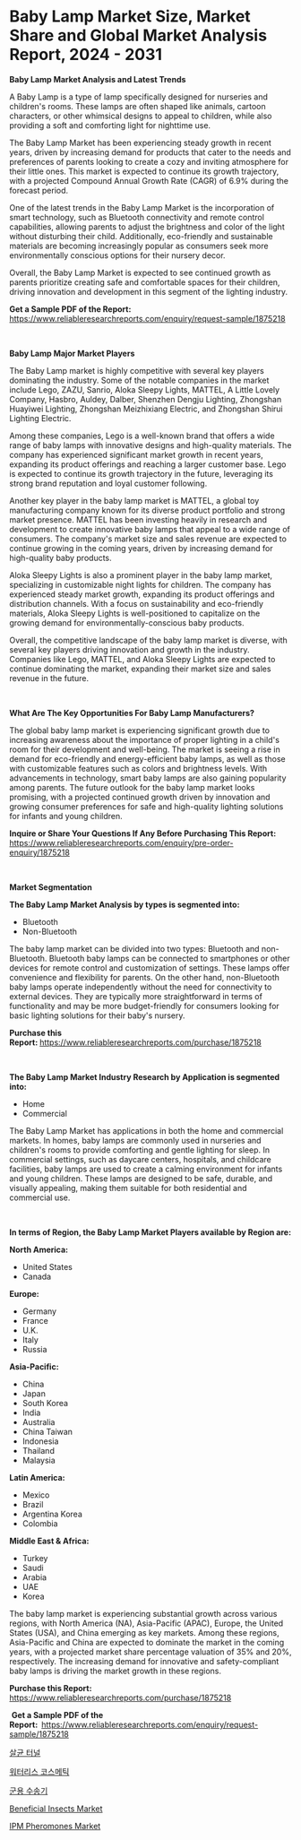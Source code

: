 <p><h1>Baby Lamp Market Size, Market Share and Global Market Analysis Report, 2024 - 2031</h1></p><p><strong>Baby Lamp Market Analysis and Latest Trends</strong></p>
<p><p>A Baby Lamp is a type of lamp specifically designed for nurseries and children's rooms. These lamps are often shaped like animals, cartoon characters, or other whimsical designs to appeal to children, while also providing a soft and comforting light for nighttime use.</p><p>The Baby Lamp Market has been experiencing steady growth in recent years, driven by increasing demand for products that cater to the needs and preferences of parents looking to create a cozy and inviting atmosphere for their little ones. This market is expected to continue its growth trajectory, with a projected Compound Annual Growth Rate (CAGR) of 6.9% during the forecast period.</p><p>One of the latest trends in the Baby Lamp Market is the incorporation of smart technology, such as Bluetooth connectivity and remote control capabilities, allowing parents to adjust the brightness and color of the light without disturbing their child. Additionally, eco-friendly and sustainable materials are becoming increasingly popular as consumers seek more environmentally conscious options for their nursery decor.</p><p>Overall, the Baby Lamp Market is expected to see continued growth as parents prioritize creating safe and comfortable spaces for their children, driving innovation and development in this segment of the lighting industry.</p></p>
<p><strong>Get a Sample PDF of the Report:&nbsp;</strong> <a href="https://www.reliableresearchreports.com/enquiry/request-sample/1875218">https://www.reliableresearchreports.com/enquiry/request-sample/1875218</a></p>
<p>&nbsp;</p>
<p><strong>Baby Lamp Major Market Players</strong></p>
<p><p>The Baby Lamp market is highly competitive with several key players dominating the industry. Some of the notable companies in the market include Lego, ZAZU, Sanrio, Aloka Sleepy Lights, MATTEL, A Little Lovely Company, Hasbro, Auldey, Dalber, Shenzhen Dengju Lighting, Zhongshan Huayiwei Lighting, Zhongshan Meizhixiang Electric, and Zhongshan Shirui Lighting Electric.</p><p>Among these companies, Lego is a well-known brand that offers a wide range of baby lamps with innovative designs and high-quality materials. The company has experienced significant market growth in recent years, expanding its product offerings and reaching a larger customer base. Lego is expected to continue its growth trajectory in the future, leveraging its strong brand reputation and loyal customer following.</p><p>Another key player in the baby lamp market is MATTEL, a global toy manufacturing company known for its diverse product portfolio and strong market presence. MATTEL has been investing heavily in research and development to create innovative baby lamps that appeal to a wide range of consumers. The company's market size and sales revenue are expected to continue growing in the coming years, driven by increasing demand for high-quality baby products.</p><p>Aloka Sleepy Lights is also a prominent player in the baby lamp market, specializing in customizable night lights for children. The company has experienced steady market growth, expanding its product offerings and distribution channels. With a focus on sustainability and eco-friendly materials, Aloka Sleepy Lights is well-positioned to capitalize on the growing demand for environmentally-conscious baby products.</p><p>Overall, the competitive landscape of the baby lamp market is diverse, with several key players driving innovation and growth in the industry. Companies like Lego, MATTEL, and Aloka Sleepy Lights are expected to continue dominating the market, expanding their market size and sales revenue in the future.</p></p>
<p>&nbsp;</p>
<p><strong>What Are The Key Opportunities For Baby Lamp Manufacturers?</strong></p>
<p><p>The global baby lamp market is experiencing significant growth due to increasing awareness about the importance of proper lighting in a child's room for their development and well-being. The market is seeing a rise in demand for eco-friendly and energy-efficient baby lamps, as well as those with customizable features such as colors and brightness levels. With advancements in technology, smart baby lamps are also gaining popularity among parents. The future outlook for the baby lamp market looks promising, with a projected continued growth driven by innovation and growing consumer preferences for safe and high-quality lighting solutions for infants and young children.</p></p>
<p><strong>Inquire or Share Your Questions If Any Before Purchasing This Report:</strong> <a href="https://www.reliableresearchreports.com/enquiry/pre-order-enquiry/1875218">https://www.reliableresearchreports.com/enquiry/pre-order-enquiry/1875218</a></p>
<p>&nbsp;</p>
<p><strong>Market Segmentation</strong></p>
<p><strong>The Baby Lamp Market Analysis by types is segmented into:</strong></p>
<p><ul><li>Bluetooth</li><li>Non-Bluetooth</li></ul></p>
<p><p>The baby lamp market can be divided into two types: Bluetooth and non-Bluetooth. Bluetooth baby lamps can be connected to smartphones or other devices for remote control and customization of settings. These lamps offer convenience and flexibility for parents. On the other hand, non-Bluetooth baby lamps operate independently without the need for connectivity to external devices. They are typically more straightforward in terms of functionality and may be more budget-friendly for consumers looking for basic lighting solutions for their baby's nursery.</p></p>
<p><strong>Purchase this Report:&nbsp;</strong><a href="https://www.reliableresearchreports.com/purchase/1875218">https://www.reliableresearchreports.com/purchase/1875218</a></p>
<p>&nbsp;</p>
<p><strong>The Baby Lamp Market Industry Research by Application is segmented into:</strong></p>
<p><ul><li>Home</li><li>Commercial</li></ul></p>
<p><p>The Baby Lamp Market has applications in both the home and commercial markets. In homes, baby lamps are commonly used in nurseries and children's rooms to provide comforting and gentle lighting for sleep. In commercial settings, such as daycare centers, hospitals, and childcare facilities, baby lamps are used to create a calming environment for infants and young children. These lamps are designed to be safe, durable, and visually appealing, making them suitable for both residential and commercial use.</p></p>
<p>&nbsp;</p>
<p><strong>In terms of Region, the Baby Lamp Market Players available by Region are:</strong></p>
<p>
    <p> <strong> North America: </strong>
        <ul>
            <li>United States</li>
            <li>Canada</li>
        </ul>
        </p> 
    <p> <strong> Europe: </strong>
        <ul>
            <li>Germany</li>
            <li>France</li>
            <li>U.K.</li>
            <li>Italy</li>
            <li>Russia</li>
        </ul>
        </p> 
    <p> <strong> Asia-Pacific: </strong>
        <ul>
            <li>China</li>
            <li>Japan</li>
            <li>South Korea</li>
            <li>India</li>
            <li>Australia</li>
            <li>China Taiwan</li>
            <li>Indonesia</li>
            <li>Thailand</li>
            <li>Malaysia</li>
        </ul>
        </p> 
    <p> <strong> Latin America: </strong>
        <ul>
            <li>Mexico</li>
            <li>Brazil</li>
            <li>Argentina Korea</li>
            <li>Colombia</li>
        </ul>
        </p> 
    <p> <strong> Middle East & Africa: </strong>
        <ul>
            <li>Turkey</li>
            <li>Saudi</li>
            <li>Arabia</li>
            <li>UAE</li>
            <li>Korea</li>
        </ul>
    </p>
    </p>
<p><p>The baby lamp market is experiencing substantial growth across various regions, with North America (NA), Asia-Pacific (APAC), Europe, the United States (USA), and China emerging as key markets. Among these regions, Asia-Pacific and China are expected to dominate the market in the coming years, with a projected market share percentage valuation of 35% and 20%, respectively. The increasing demand for innovative and safety-compliant baby lamps is driving the market growth in these regions.</p></p>
<p><strong>Purchase this Report: </strong><a href="https://www.reliableresearchreports.com/purchase/1875218">https://www.reliableresearchreports.com/purchase/1875218</a></p>
<p>&nbsp;<strong>Get a Sample PDF of the Report:&nbsp;&nbsp;</strong><a href="https://www.reliableresearchreports.com/enquiry/request-sample/1875218">https://www.reliableresearchreports.com/enquiry/request-sample/1875218</a></p>
<p><strong></strong></p>
<p><p><a href="https://github.com/TrevorKruvalis5678/Market-Research-Report-List-1/blob/main/84848907518.md">살균 터널</a></p><p><a href="https://medium.com/@wallacecumfgmings567556/%EB%AC%B4%EC%88%98-%ED%99%94%EC%9E%A5%ED%92%88-%EC%8B%9C%EC%9E%A5-%EC%9C%A0%ED%98%95-%EC%9D%91%EC%9A%A9-%EB%B0%8F-%EC%A7%80%EB%A6%AC%EC%97%90-%EB%8C%80%ED%95%9C-%ED%8F%AC%EA%B4%84%EC%A0%81%EC%9D%B8-%ED%8F%89%EA%B0%80-a1ae07bab585">워터리스 코스메틱</a></p><p><a href="https://github.com/lzuwsfreyoq70/Market-Research-Report-List-1/blob/main/93413247517.md">군용 수송기</a></p><p><a href="https://issuu.com/reportprime-2/docs/beneficial-insects-market-size-2030.pptx">Beneficial Insects Market</a></p><p><a href="https://issuu.com/reportprime-2/docs/ipm-pheromones-market-size-2030.pptx">IPM Pheromones Market</a></p></p>